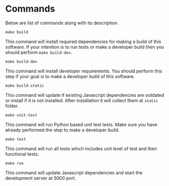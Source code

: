 # Commands

Below are list of commands along with its description.

```
make build
```

This command will install required dependencies for making a build of this
software. If your intention is to run tests or make a developer build then you
should perform `make build-dev`.


```
make build-dev
```

This command will install developer requirements. You should perform this step
if your goal is to make a developer build of this software.


```
make build-static
```

This command will update if existing Javascript dependencies are outdated or
install if it is not installed. After installation it will collect them at
`static` folder.


```
make unit-test
```

This command will run Python based unit test tests. Make sure you have already
performed the step to make a developer build.


```
make test
```

This command will run all tests which includes unit level of test and then
functional tests.


```
make run
```

This command will update Javascript dependencies and start the development
server at 5000 port.
